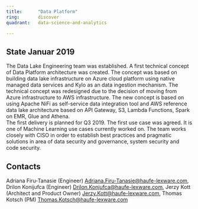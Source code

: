 ```yaml
---
title:      "Data Platform"
ring:       discover
quadrant:   data-science-and-analytics

---
```


## State Januar 2019 ##

The Data Lake Engineering team was established.
A first technical concept of Data Platform architecture was created. The concept was based on building data lake infrastructure on Azure cloud platform using native managed data services and Kylo as an data ingestion mechanism.
The technical concept was redesigned due to the decision of moving from Azure infrastructure to AWS infrastructure.
The new concept is based on using Apache NiFi as self-service data integration tool and AWS reference data lake architecture based on API Gateway, S3, Lambda Functions, Spark on EMR, Glue and Athena.   
The first delivery is planned for Q3 2019.
The first use case was agreed. It is one of Machine Learning use cases currently worked on.
The team works closely with CISO in order to establish best practices and pragmatic solutions in area of data security and governance, system security and code security.

## Contacts ##
Adriana Firu-Tanasie (Engineer) <Adriana.Firu-Tanasie@haufe-lexware.com>, Drilon Konijufca (Engineer) <Drilon.Konjufca@haufe-lexware.com>, Jerzy Kott (Architect and Product Owner) <Jerzy.Kott@haufe-lexware.com>, Thomas Kotsch (PM) <Thomas.Kotsch@haufe-lexware.com>
